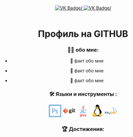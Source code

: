 <div id="badges" align="center">
  <a href= "https://vk.com/vi_vikusik">
    <img src = "https://img.shields.io/badge/VK-blue?style=for-the-badge&logo=VK&logoColor=white" alt="VK Badge/">
  </a>

  <a href= "https://mail.google.com/mail/u/0/#inbox">
    <img src = "https://img.shields.io/badge/EMAIL-red?style=for-the-badge&logo=Gmail&logoColor=white" alt="VK Badge/">
  </a>


<div id="viewprof" align="center">
 <img src = "https://komarev.com/ghpvc/?username=SmetanaKaktus&style=flat-square&color=blue" alt=""/>
</div>

<div id="heythere" align="center">
 <h1> Профиль на GITHUB </h1>
</div>

### :woman_student: обо мне:

- :partying_face: факт обо мне

- :ghost: факт обо мне

- :woman_dancing: факт обо мне

### :hammer_and_wrench: Языки и инструменты :

<div>
  <img src = "https://github.com/devicons/devicon/blob/master/icons/photoshop/photoshop-line.svg" width="40" height="40"/>
  <img src = "https://github.com/devicons/devicon/blob/master/icons/git/git-original-wordmark.svg" width="40" height="40"/>
  <img src = "https://github.com/devicons/devicon/blob/master/icons/java/java-original-wordmark.svg" width="40" height="40"/>
  <img src = "https://github.com/devicons/devicon/blob/master/icons/linux/linux-original.svg" width="40" height="40"/>
  <img src = "https://github.com/devicons/devicon/blob/master/icons/mysql/mysql-original-wordmark.svg" width="40" height="40"/>
</div>

### :trophy: Достижения:
